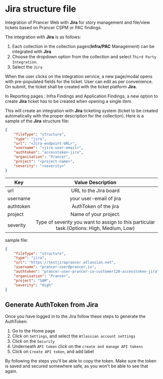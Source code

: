 # Jira structure file

Integration of Prancer Web with **Jira** for story management and file/view tickets based on Prancer CSPM or PAC findings.

The integration with **Jira** is as follows:

1. Each collection in the collection pages(**Infra/PAC** Management) can be integrated with **Jira**
2. Choose the dropdown option from the collection and select `Third Party Integration`.
3. Select the `Jira`

When the user clicks on the integration service, a new page/modal opens with pre-populated fields for the  ticket. User can edit as per convenience. On submit, the ticket shall be created with the ticket platform **Jira**.

In Reporting pages : Infra Findings and Application Findings, a new option to create **Jira** ticket has to be created when opening a single item.

This will create an integration with **Jira** ticketing system (ticket to be created automatically with the proper description for the collection).
Here is a sample of the **Jira** structure file:

```json
{
    "fileType": "structure",
    "type": "jira",
    "url": "<Jira-endpoint-URL>",
    "username": "<jira-user-email>",
    "authtoken": "accesstoken-jira",
    "organisation": "Prancer",
    "project": "<project-name>",
    "severity": "<severity>"
}
```

| Key           |Value Description |
| ------------- |:-------------:   |
|url| URL to the Jira board|
|username|your user-email of jira|
|authtoken|AuthToken of the jira|
|project|Name of your project.|
|severity|Type of severity you want to assign to this particular task.(Options: High, Medium, Low)|

sample file:

```json
{
    "fileType": "structure",
    "type": "jira",
    "url": "https://testjiraprancer.atlassian.net",
    "username": "prancer-user@prancer.io",
    "authtoken": "prancer-user-prancer-io-customer120-accesstoken-jira",
    "organisation": "Prancer",
    "project": "SAM",
    "severity": "High"
}
```

## Generate AuthToken from Jira

Once you have logged in to the Jira follow these steps to generate the AuthToken:

1. Go to the Home page
2. Click on `Settings`, and select the `Atlassian account settings`
3. Click on the `Security`
4. Underneath `API token` click on the `create and manage API tokens`
5. Click on `Create API token`, and add label

By following the steps you'll be able to copy the token. Make sure the token is saved and secured somewhere safe, as you won't be able to see that again.
